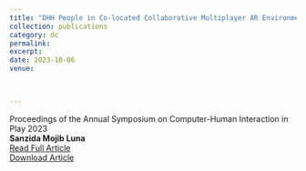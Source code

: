 ```yaml
---
title: "DHH People in Co-located Collaborative Multiplayer AR Environments"
collection: publications
category: dc
permalink: 
excerpt: 
date: 2023-10-06
venue: 


 
---
```

Proceedings of the Annual Symposium on Computer-Human Interaction in Play 2023  
**Sanzida Mojib Luna**  
[Read Full Article](https://dl.acm.org/doi/abs/10.1145/3573382.3616039)  
[Download Article](https://sanzidamojibluna.github.io/files/dc_2023.pdf)
